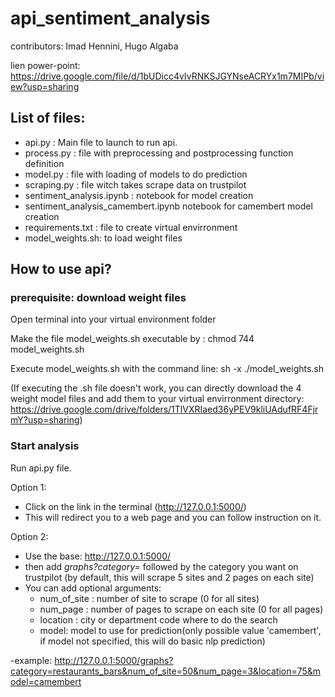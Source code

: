 # api_sentiment_analysis
contributors: Imad Hennini, Hugo Algaba

lien power-point: https://drive.google.com/file/d/1bUDicc4vIvRNKSJGYNseACRYx1m7MIPb/view?usp=sharing

## List of files:
- api.py : Main file to launch to run api.
- process.py : file with preprocessing and postprocessing function definition
- model.py : file with loading of models to do prediction
- scraping.py : file witch takes scrape data on trustpilot
- sentiment_analysis.ipynb : notebook for model creation
- sentiment_analysis_camembert.ipynb notebook for camembert model creation
- requirements.txt : file to create virtual envirronment
- model_weights.sh: to load weight files

## How to use api?
### prerequisite: download weight files
Open terminal into your virtual environment folder

Make the file model_weights.sh executable by : chmod 744 model_weights.sh

Execute model_weights.sh with the command line: sh -x ./model_weights.sh

(If executing the .sh file doesn't work, you can directly download the 4 weight model files and add them to your virtual envirronment directory:
https://drive.google.com/drive/folders/1TlVXRIaed36yPEV9kliUAdufRF4FjrmY?usp=sharing)

### Start analysis

Run api.py file.

Option 1:
- Click on the link in the terminal (http://127.0.0.1:5000/)
- This will redirect you to a web page and you can follow instruction on it.

Option 2:
- Use the base: http://127.0.0.1:5000/
- then add *graphs?category=* followed by the category you want on trustpilot (by default, this will scrape 5 sites and 2 pages on each site)
- You can add optional arguments:
  - num_of_site : number of site to scrape (0 for all sites)
  - num_page : number of pages to scrape on each site (0 for all pages)
  - location : city or department code where to do the search
  - model: model to use for prediction(only possible value 'camembert', if model not specified, this will do basic nlp prediction)
  
-example: http://127.0.0.1:5000/graphs?category=restaurants_bars&num_of_site=50&num_page=3&location=75&model=camembert
